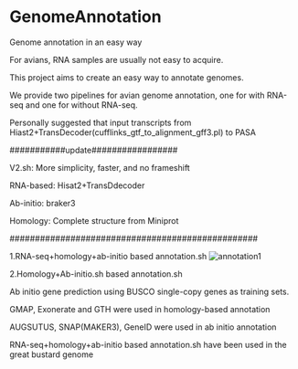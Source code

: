 # GenomeAnnotation
Genome annotation in an easy way

For avians, RNA samples are usually not easy to acquire. 

This project aims to create an easy way to annotate genomes.

We provide two pipelines for avian genome annotation, one for with RNA-seq and one for without RNA-seq.


Personally suggested that input transcripts from Hiast2+TransDecoder(cufflinks_gtf_to_alignment_gff3.pl) to PASA

###########update#################

V2.sh: More simplicity, faster, and no frameshift 

RNA-based: Hisat2+TransDdecoder

Ab-initio: braker3

Homology: Complete structure from Miniprot 

#################################################

1.RNA-seq+homology+ab-initio based annotation.sh
![annotation1](https://user-images.githubusercontent.com/57522086/180604868-19489cc6-d8c4-4b64-a885-8e0fca3e33b9.png)


2.Homology+Ab-initio.sh based annotation.sh

Ab initio gene prediction using BUSCO single-copy genes as training sets. 

GMAP, Exonerate and GTH were used in homology-based annotation

AUGSUTUS, SNAP(MAKER3), GeneID were used in ab initio annotation


RNA-seq+homology+ab-initio based annotation.sh have been used in the great bustard genome




